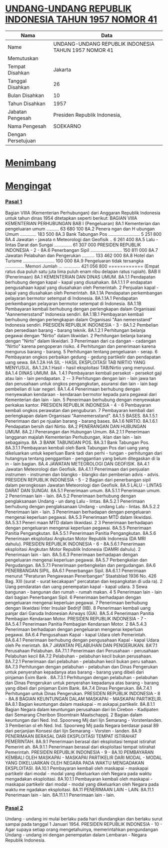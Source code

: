 # [UNDANG-UNDANG REPUBLIK INDONESIA TAHUN 1957 NOMOR 41](http://example.org/legal/document/uu/1957/41)

| Nama | Data |
| ------ | ----- |
|Name|UNDANG-UNDANG REPUBLIK INDONESIA TAHUN 1957 NOMOR 41|
|Memutuskan||
|Tempat Disahkan|Jakarta|
|Tanggal Disahkan|26|
|Bulan Disahkan|10|
|Tahun Disahkan|1957|
|Jabatan Pengesah|Presiden Republik Indonesia,|
|Nama Pengesah|SOEKARNO|
|Dengan Persetujuan||
# [Menimbang](http://example.org/legal/document/uu/1957/41/menimbang)

# [Mengingat](http://example.org/legal/document/uu/1957/41/mengingat)


### [Pasal 1](http://example.org/legal/document/uu/1957/41/pasal/0001)
Bagian VIIIA (Kementerian Perhubungan) dari Anggaran Republik Indonesia untuk tahun dinas 1954 ditetapkan seperti berikut: BAGIAN VIIIA KEMENTERIAN PERHUBUNGAN BAB I (Pengeluaran) 8A.1 Kementerian dan pengeluaran umum .......... 63 680 100 8A.2 Penera ngan dan H ubungan Umum ............. 183 500 8A.3 Bank Tabungan Pos ......................... 5 251 800 8A.4 Jawatan - jawata n Meteorologi dan Geofisik .. 6 261 400 8A.5 Lalu - lintas Darat dan Sungai .............. 61 307 000 PRESIDEN REPUBLIK INDONESIA - 2 - 8A.6 Penerbangan Sipil ......................... 150 811 000 8A.7 Jawatan Pelabuhan dan Pengerukan .......... 133 462 000 8A.8 Hotel dan Turisme ......................... 100 000 8A.9 Pengeluaran tidak tersangka ............... Memori Jumlah ... ............. 421 056 800 ============ (Empat ratus dua puluh satu juta lima puluh enam ribu delapan ratus rupiah). BAB II (Penerimaan) 8A.1 KEMENTERIAN DAN DINAS UMUM. 8A.1.1 Pendapatan berhubung dengan kapal - kapal yang diusahakan. 8A.1.1.1 P endapatan pengusahaan kapal yang diusahakan oleh Pemerintah. 2 Penjualan kapal - kapal yang diusahakan oleh Pemerintah. 8A.1.1A Pendapatan perkembangan pelayaran bermotor setempat di Indonesia. 8A.1.1A.1 Pendapatan perkembangan pelayaran bermotor setempat di Indonesia. 8A.1.1B Pembayaran kembali berhubung dengan perlengkapan dalam Organisasi "Aannemersstand" Indonesia sendiri. 8A.1.1B.1 Pembayaran kembali berhubung dengan perlengkapan dalam Organisasi "Aan nemersstand" Indonesia sendiri. PRESIDEN REPUBLIK INDONESIA - 3 - 8A.1.2 Pembelian dan persediaan barang - barang teknik. 8A.1.2.1 Perhitungan belanja pegawai dengan "Nirtio" dalam likwidari. 2 Perhitungan belanja barang dengan "Nirto" dalam likwidari. 3 Penerimaan dari ca dangan - cadangan "Nirtio" karena pengoperan risiko. 4 Perhitungan dan penerimaan karena mengurus barang - barang. 5 Perhitungan tentang pengeluaran - serap. 6 Pembayaran ongkos perbaikan gedung - gedung partikelir dan pendapatan uang sewa. 8A.1.2A HA SIL - HASIL EKSPLOITASI TAB NIRTIO YANG MENYUSUL. 8A.1.2A.1 Hasil - hasil eksploitasi TAB/Nirtio yang menyusul. 8A.1.4 DINAS UMUM. 8A. 1.4.1 Pembayaran kembali persekot - persekot gaji atau lain - lain pendapatan. 2 -- 3 Perhitungan dengan lain - lain jawa tan dan perusahaan untuk ongkos pengangkutan, asuransi dan lain - lain bagi pembelian di luar negeri. 8A.1.4.4 Penerimaan berhubung dengan menyewakan kendaraan - kendaraan bermotor kepada para pegawai dari Kementerian dan lain - lain. 5 Penerimaan berhubung dengan menyewakan perkakas kantor. PRESIDEN REPUBLIK INDONESIA - 4 - 6 Pembayaran kembali ongkos perawatan dan penguburan. 7 Pembayaran kembali dari perlengkapan dalam Organisasi "Aannemersstand". 8A.1.5 BASES. 8A.1.5.1 Penerimaan dari pe njualan barang - barang bases. 8A.1.6 NIRTIO. 8A.1.6.1 Pendapatan bersih dari Nirtio. 8A.2 PENERANGAN DAN HUBUNGAN UMUM. 8A.2.l Penerangan dan Hubungan Umum. 8A.2.1.1 Penerimaan langganan majalah Kementerian Perhubungan, iklan dan lain - lain sebagainya. 8A .3 BANK TABUNGAN POS. 8A.3.1 Bank Tabungan Pos. 8A.3.1.1 Pembayaran kembali oleh Bank Tabungan Pos dari uang yang dikeluarkan untuk keperluan Bank tadi dan perhi - tungan - perhitungan dari hutangnya tentang penggantian - penggantian yang belum ditegaskan di la in - lain bagian. 8A.4 JAWATAN METEOROLOGI DAN GEOFISIK. 8A.4.1 Jawatan Meteorologi dan Geofisik. 8A.4.1.1 Penerimaan dari penjualan instrumen - instrumen dan blangko - blangko dan pemberian advis - advis. PRESIDEN REPUBLIK INDONESIA - 5 - 2 Bagian dari penerbangan sipil dalam perongkosan Jawatan Meteorologi dan Geofisik. 8A.5 LALU - LINTAS DARAT DAN SUNGAI. 8A.5.1 Penerimaan umum. 8A.5.1.1 Penerimaan umum. 2 Penerimaan lain - lain. 8A.5.2 Penerimaan berhubung dengan penglaksanaan Undang - un dang Lalu - lintas. 8A.5.2.1 Penerimaan berhubung dengan penglaksanaan Undang - undang Lalu - lintas. 8A.5.2.2 Penerimaan lain - lain. 3 Penerimaan berhadapan dengan pengeluaran mengenai keperluan pegawai. 8A.5.3 Penerimaan MTD dalam likwidasi. 8A.5.3.1 Peneri maan MTD dalam likwidasi. 2 3 Penerimaan berhadapan dengan pengeluaran mengenai keperluan pegawai. 8A.5.5 Penerimaan Panitia Pengangkutan. 8A.5.5.1 Penerimaan Panitia Pengangkutan. 8A.5.6 Penerimaan eksploitasi Angkutan Motor Republik Indonesia (DA MRI dahulu). PRESIDEN REPUBLIK INDONESIA - 6 - 8A.5.6.1 Penerimaan eksploitasi Angkutan Motor Republik Indonesia (DAMRI dahulu). 2 Penerimaan lain - lain. 8A.5.6.3 Penerimaan berhadapan dengan pengeluaran mengenai keperluan pegawai. 8A.5.7 Perbengkelan dan Pergudangan. 8A.5.7.1 Penerimaan perbengkelan dan pergudangan. 8A.6 PENERBANGAN SIPIL. 8A.6.1 Penerbangan Sipil. 8A.6.1.1 Penerimaan menurut "Peraturan Pengawasan Penerbangan" Staatsblad 1936 No. 426 Bag. XIII (surat - surat kecakapan" percatatan dan kepangkatan di uda ra). 2 Uang pendaratan dan uang penempatan kapal - kapal udara. 3 Sewa bangunan - bangunan dan rumah - rumah makan. 4 5 Penerimaan lain - lain dari bagian Penerbangan Sipil. 6 Penerimaan berhadapan dengan pengeluaran mengenai keperluan pegawai. 7 Penerimaan berhubung dengan likwidasi Inter Insulair Bedrijf (IIB). 8 Penerimaan kembali uang panjar dari Garuda Indonesian Airways (GIA). 8A.5.4 Penerimaan Panitia Pembagian Kendaraan Motor. PRESIDEN REPUBLIK INDONESIA - 7 - 8A.5.4.1 Penerimaan Panitia Pembagian Kendaraan Motor. 2 8A.5.4.3 Penerimaan berhadapan dengan pengeluaran mengenai keperluan pegawai. 8A.6.4 Pengusahaan Kapal - kapal Udara oleh Pemerintah. 8A.6.4.1 Penerimaan berhubung dengan pengusahaan Kapal - kapal Udara oleh Pe merintah. 8A.7 JAWATAN PELABUHAN DAN PENGERUKAN. 8A'7.1 Perusahaan Pelabuhan. 8A.7.1.1 Penerimaan dari Perusahaan - perusahaan Pelabuhan kecil 8A.7.2 Pelabuhan - pelabuhan kecil bukan perusahaan. 8A.7.2.1 Penerimaan dari pelabuhan - pelabuhan kecil bukan peru sahaan. 8A.7.3 Perhitungan dengan pelabuhan - pelabuhan dan Dinas Pengerukan untuk penyerahan kepadanya atas barang - barang yang dibeli dari pinjaman Exim Bank . 8A.7.3.1 Perhitungan dengan pelabuhan - pelabuhan dan Dinas Pengerukan untuk penyerahan kepadanya atas barang - barang yang dibeli dari pinjaman Exim Bank. 8A.7.4 Dinas Pengerukan. 8A.7.4.1 Perhitungan untuk Dinas Pengerukan. PRESIDEN REPUBLIK INDONESIA - 8 - 8A.8 BAGIAN KEUNTUNGAN DALAM MASKAPAI - MASKAPAI PARTIKELIR. 8A.8.1 Bagian keuntungan dalam maskapai - m askapai,partikelir. 8A.8.1.1 Bagian Negara dalam keuntungan perusahaan dari lin Cirebon - Kadipaten dari Semarang Cheribon Stoomtrain Maatschappij. 2 Bagian dalam keuntungan dari Ned. Ind. Spoorweg Mij dari lijn Semarang - Vorstenlanden. 3 Pemberian ol eh Ned. Ind. Spoorweg Mij pada Negara berdasar pasal 89 dari perjanjian Konsesi dari lijn Semarang - Vorsten - landen. 8A.9 PENERIMAAN BERASAL DARI EKSPLOITASI TEMPAT ISTIRAHAT PEMERINTAH. 8A.9.1 Penerimaan berasal dari eksploitasi tempat istirahat Pemerint ah. 8A.9.1.1 Penerimaan berasal dari eksploitasi tempat istirahat Pemerintah. PRESIDEN REPUBLIK INDONESIA - 9 - 8A.10 PEMBAYARAN KEMBALI OLEH MASKAPAI - MASKAPAI PARTIKELIR DARI MODAL - MODAL YANG DIKELUARKAN OLEH NEGARA PADA WAKTU MENGADAKAN EKSPLOITASI. 8A.10.1 Pembayaran kembali oleh maskapai - maskapai partikelir dari modal - modal yang dikeluarkan oleh Negara pada waktu mengadakan eksploitasi. 8A.10.1.1 Pembayaran kembali oleh maskapai - maskapai partikelir dari modal - modal yang dikeluarkan oleh Negara pada waktu me ngadakan eksploitasi. 8A.11 PENERIMAAN LAIN - LAIN. 8A.11.1 Penerimaan lain - lain. 8A.11.1.1 Penerimaan lain - lain.


### [Pasal 2](http://example.org/legal/document/uu/1957/41/pasal/0002)
Undang - undang ini mulai berlaku pada hari diundangkan dan berlaku surut sampai pada tanggal 1 Januari 1954. PRESIDEN REPUBLIK INDONESIA - 10 - Agar supaya setiap orang mengetahuinya, memerintahkan pengundangan Undang - undang ini dengan penempatan dalam Lembaran - Negara Republik Indonesia.
